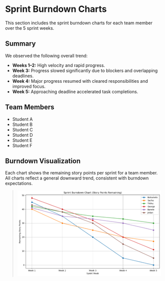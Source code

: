 # Sprint Burndown Charts

This section includes the sprint burndown charts for each team member over the 5 sprint weeks.

## Summary

We observed the following overall trend:
- **Weeks 1–2:** High velocity and rapid progress.
- **Week 3:** Progress slowed significantly due to blockers and overlapping deadlines.
- **Week 4:** Major progress resumed with cleared responsibilities and improved focus.
- **Week 5:** Approaching deadline accelerated task completions.

## Team Members

- Student A
- Student B
- Student C
- Student D
- Student E
- Student F

## Burndown Visualization

Each chart shows the remaining story points per sprint for a team member. All charts reflect a general downward trend, consistent with burndown expectations.

> ![Burndown Chart](chart(1).png)

